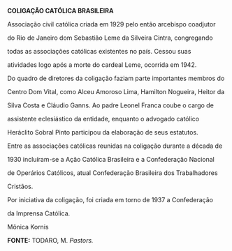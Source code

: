 **COLIGAÇÃO CATÓLICA BRASILEIRA**



Associação civil católica criada em 1929 pelo então arcebispo coadjutor

do Rio de Janeiro dom Sebastião Leme da Silveira Cintra, congregando

todas as associações católicas existentes no país. Cessou suas

atividades logo após a morte do cardeal Leme, ocorrida em 1942.



Do quadro de diretores da coligação faziam parte importantes membros do

Centro Dom Vital, como Alceu Amoroso Lima, Hamilton Nogueira, Heitor da

Silva Costa e Cláudio Ganns. Ao padre Leonel Franca coube o cargo de

assistente eclesiástico da entidade, enquanto o advogado católico

Heráclito Sobral Pinto participou da elaboração de seus estatutos.



Entre as associações católicas reunidas na coligação durante a década de

1930 incluíram-se a Ação Católica Brasileira e a Confederação Nacional

de Operários Católicos, atual Confederação Brasileira dos Trabalhadores

Cristãos.



Por iniciativa da coligação, foi criada em torno de 1937 a Confederação

da Imprensa Católica.



Mônica Kornis



**FONTE:** TODARO, M. *Pastors.*

